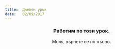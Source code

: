 ```yaml
---
title:  Дневен урок
date:   02/09/2017
---
```


### <center>Работим по този урок.</center>
<center>Моля, върнете се по-късно.</center>